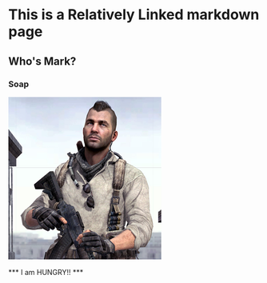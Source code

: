 # This is a Relatively Linked markdown page

## Who's Mark?

### Soap
![soap](/userPage/images/soap.png)

*** I am HUNGRY!! ***